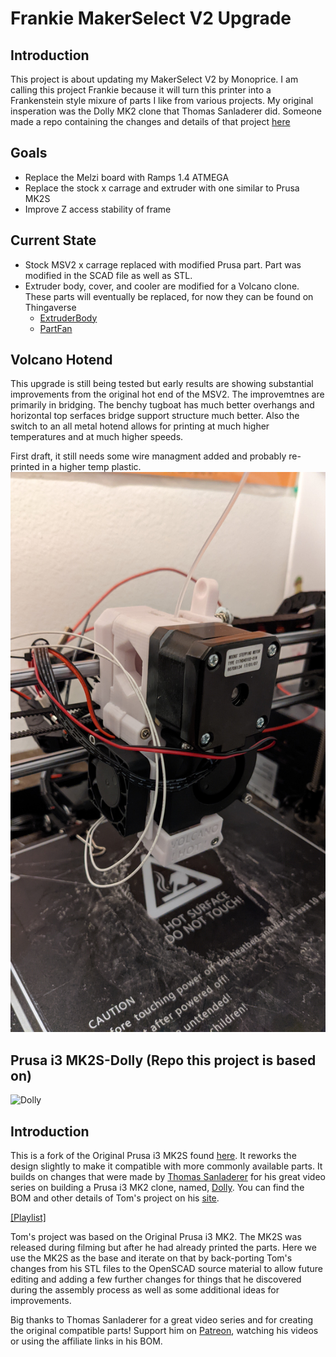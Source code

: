 # Frankie MakerSelect V2 Upgrade
## Introduction

This project is about updating my MakerSelect V2 by Monoprice. I am calling this project Frankie because it will turn this printer into a Frankenstein style mixure of parts I like from various projects. My original insperation was the Dolly MK2 clone that Thomas Sanladerer did. Someone made a repo containing the changes and details of that project [here](https://github.com/avolkov/Dolly-i3-M8-Rod-Z-Axis)

## Goals
 * Replace the Melzi board with Ramps 1.4 ATMEGA
 * Replace the stock x carrage and extruder with one similar to Prusa MK2S
 * Improve Z access stability of frame

## Current State
 * Stock MSV2 x carrage replaced with modified Prusa part. Part was modified in the SCAD file as well as STL.
 * Extruder body, cover, and cooler are modified for a Volcano clone. These parts will eventually be replaced, for now they can be found on Thingaverse
   * [ExtruderBody](https://www.thingiverse.com/thing:2117460)
   * [PartFan](https://www.thingiverse.com/thing:3910078)

## Volcano Hotend
This upgrade is still being tested but early results are showing substantial improvements from the original hot end of the MSV2. The improvemtnes are primarily in bridging. The benchy tugboat has much better overhangs and horizontal top serfaces bridge support structure much better. Also the switch to an all metal hotend allows for printing at much higher temperatures and at much higher speeds.

First draft, it still needs some wire managment added and probably re-printed in a higher temp plastic.
![Draft1](Images/ExtruderDraft1.jpg)

## Prusa i3 MK2S-Dolly (Repo this project is based on)

![Dolly](Images/Dolly.png)

## Introduction

This is a fork of the Original Prusa i3 MK2S found [here](https://github.com/prusa3d/Original-Prusa-i3/tree/MK2S). It reworks the design slightly to make it compatible with more commonly available parts. It builds on changes that were made by [Thomas Sanladerer](https://www.youtube.com/channel/UCb8Rde3uRL1ohROUVg46h1A) for his great video series on building a Prusa i3 MK2 clone, named, [Dolly](https://en.wikipedia.org/wiki/Dolly_%28sheep%29). You can find the BOM and other details of Tom's project on his [site](toms3d.org/dolly/).

[[Playlist]](https://www.youtube.com/playlist?list=PLDJMid0lOOYkdh8jCqIw7AFIHQiuKbSKZ)

Tom's project was based on the Original Prusa i3 MK2. The MK2S was released during filming but after he had already printed the parts. Here we use the MK2S as the base and iterate on that by back-porting Tom's changes from his STL files to the OpenSCAD source material to allow future editing and adding a few further changes for things that he discovered during the assembly process as well as some additional ideas for improvements.

Big thanks to Thomas Sanladerer for a great video series and for creating the original compatible parts! Support him on [Patreon](https://www.patreon.com/toms3dp), watching his videos or using the affiliate links in his BOM.

